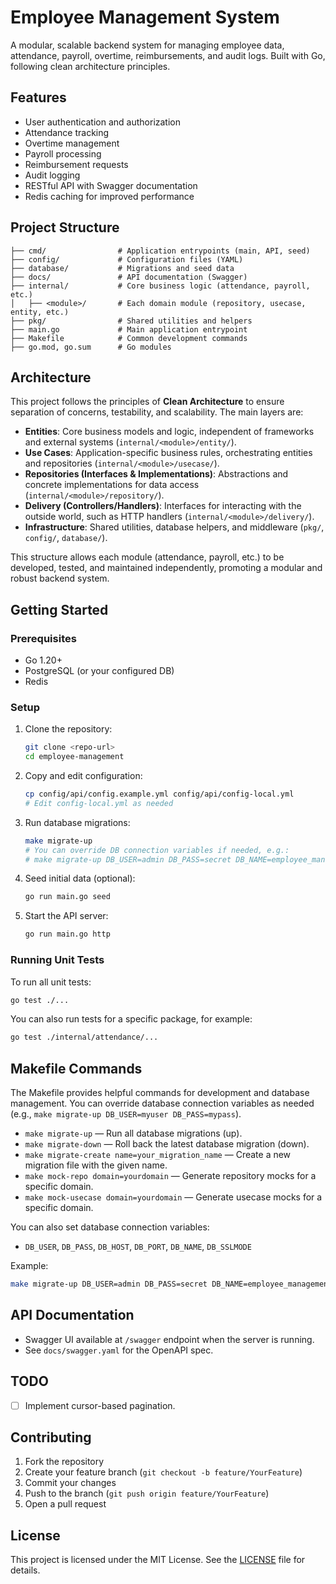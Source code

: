 # Employee Management System

A modular, scalable backend system for managing employee data, attendance, payroll, overtime, reimbursements, and audit logs. Built with Go, following clean architecture principles.

## Features

- User authentication and authorization
- Attendance tracking
- Overtime management
- Payroll processing
- Reimbursement requests
- Audit logging
- RESTful API with Swagger documentation
- Redis caching for improved performance

## Project Structure

```
├── cmd/                # Application entrypoints (main, API, seed)
├── config/             # Configuration files (YAML)
├── database/           # Migrations and seed data
├── docs/               # API documentation (Swagger)
├── internal/           # Core business logic (attendance, payroll, etc.)
│   ├── <module>/       # Each domain module (repository, usecase, entity, etc.)
├── pkg/                # Shared utilities and helpers
├── main.go             # Main application entrypoint
├── Makefile            # Common development commands
├── go.mod, go.sum      # Go modules
```

## Architecture

This project follows the principles of **Clean Architecture** to ensure separation of concerns, testability, and scalability. The main layers are:

- **Entities**: Core business models and logic, independent of frameworks and external systems (`internal/<module>/entity/`).
- **Use Cases**: Application-specific business rules, orchestrating entities and repositories (`internal/<module>/usecase/`).
- **Repositories (Interfaces & Implementations)**: Abstractions and concrete implementations for data access (`internal/<module>/repository/`).
- **Delivery (Controllers/Handlers)**: Interfaces for interacting with the outside world, such as HTTP handlers (`internal/<module>/delivery/`).
- **Infrastructure**: Shared utilities, database helpers, and middleware (`pkg/`, `config/`, `database/`).

This structure allows each module (attendance, payroll, etc.) to be developed, tested, and maintained independently, promoting a modular and robust backend system.

## Getting Started

### Prerequisites

- Go 1.20+
- PostgreSQL (or your configured DB)
- Redis

### Setup

1. Clone the repository:
   ```sh
   git clone <repo-url>
   cd employee-management
   ```
2. Copy and edit configuration:
   ```sh
   cp config/api/config.example.yml config/api/config-local.yml
   # Edit config-local.yml as needed
   ```
3. Run database migrations:
   ```sh
   make migrate-up
   # You can override DB connection variables if needed, e.g.:
   # make migrate-up DB_USER=admin DB_PASS=secret DB_NAME=employee_management
   ```
4. Seed initial data (optional):
   ```sh
   go run main.go seed
   ```
5. Start the API server:
   ```sh
   go run main.go http
   ```

### Running Unit Tests

To run all unit tests:

```sh
go test ./...
```

You can also run tests for a specific package, for example:

```sh
go test ./internal/attendance/...
```

## Makefile Commands

The Makefile provides helpful commands for development and database management. You can override database connection variables as needed (e.g., `make migrate-up DB_USER=myuser DB_PASS=mypass`).

- `make migrate-up` — Run all database migrations (up).
- `make migrate-down` — Roll back the latest database migration (down).
- `make migrate-create name=your_migration_name` — Create a new migration file with the given name.
- `make mock-repo domain=yourdomain` — Generate repository mocks for a specific domain.
- `make mock-usecase domain=yourdomain` — Generate usecase mocks for a specific domain.

You can also set database connection variables:

- `DB_USER`, `DB_PASS`, `DB_HOST`, `DB_PORT`, `DB_NAME`, `DB_SSLMODE`

Example:

```sh
make migrate-up DB_USER=admin DB_PASS=secret DB_NAME=employee_management
```

## API Documentation

- Swagger UI available at `/swagger` endpoint when the server is running.
- See `docs/swagger.yaml` for the OpenAPI spec.

## TODO

- [ ] Implement cursor-based pagination.

## Contributing

1. Fork the repository
2. Create your feature branch (`git checkout -b feature/YourFeature`)
3. Commit your changes
4. Push to the branch (`git push origin feature/YourFeature`)
5. Open a pull request

## License

This project is licensed under the MIT License. See the [LICENSE](LICENSE) file for details.
